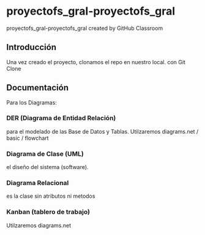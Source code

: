 # proyectofs_gral-proyectofs_gral
proyectofs_gral-proyectofs_gral created by GitHub Classroom

## Introducción
Una vez creado el proyecto, clonamos el repo en nuestro local. con Git Clone

## Documentación
Para los Diagramas:
### DER (Diagrama de Entidad Relación)
para el modelado de las Base de Datos y Tablas.
Utilzaremos diagrams.net / basic / flowchart

### Diagrama de Clase (UML)
el diseño del sistema (software).
### Diagrama Relacional
es la clase sin atributos ni metodos

### Kanban (tablero de trabajo)

Utilzaremos diagrams.net
